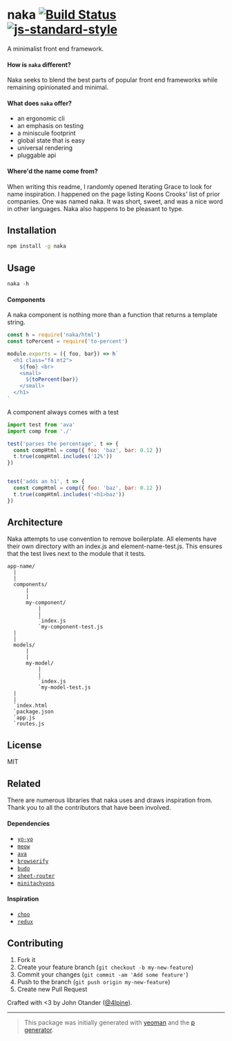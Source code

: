 # naka [![Build Status](https://secure.travis-ci.org/johnotander/naka.svg?branch=master)](https://travis-ci.org/johnotander/naka) [![js-standard-style](https://img.shields.io/badge/code%20style-standard-brightgreen.svg?style=flat)](https://github.com/feross/standard)

A minimalist front end framework.

#### How is `naka` different?

Naka seeks to blend the best parts of popular front end frameworks while remaining opinionated and minimal.

#### What does `naka` offer?

- an ergonomic cli
- an emphasis on testing
- a miniscule footprint
- global state that is easy
- universal rendering
- pluggable api

#### Where'd the name come from?

When writing this readme, I randomly opened Iterating Grace to look for name inspiration.
I happened on the page listing Koons Crooks' list of prior companies.
One was named naka.
It was short, sweet, and was a nice word in other languages.
Naka also happens to be pleasant to type.

## Installation

```bash
npm install -g naka
```

## Usage

```javascript
naka -h
```

#### Components

A naka component is nothing more than a function that returns a template string.

```js
const h = require('naka/html')
const toPercent = require('to-percent')

module.exports = ({ foo, bar}) => h`
  <h1 class="f4 mt2">
    ${foo} <br>
    <small>
      ${toPercent(bar)}
    </small>
  </h1>
`
```

A component always comes with a test

```js
import test from 'ava'
import comp from './'

test('parses the percentage', t => {
  const compHtml = comp({ foo: 'baz', bar: 0.12 })
  t.true(compHtml.includes('12%'))
})


test('adds an h1', t => {
  const compHtml = comp({ foo: 'baz', bar: 0.12 })
  t.true(compHtml.includes('<h1>baz'))
})
```

## Architecture

Naka attempts to use convention to remove boilerplate.
All elements have their own directory with an index.js and element-name-test.js.
This ensures that the test lives next to the module that it tests.

```
app-name/
  |
  |
  components/
      |
      |
      my-component/
          |
          |
          `index.js
          `my-component-test.js
  |
  |
  models/
      |
      |
      my-model/
          |
          |
          `index.js
          `my-model-test.js
  |
  |
  `index.html
  `package.json
  `app.js
  `routes.js
``` 

## License

MIT

## Related

There are numerous libraries that naka uses and draws inspiration from.
Thank you to all the contributors that have been involved.

#### Dependencies

- [`yo-yo`](https://github.com/maxogden/yo-yo)
- [`meow`](https://github.com/sindresorhus/meow)
- [`ava`](https://github.com/sindresorhus/ava)
- [`browserify`](https://github.com/substack/node-browserify)
- [`budo`](https://github.com/mattdesl/budo)
- [`sheet-router`](https://github.com/yoshuawuyts/sheet-router)
- [`minitachyons`](https://github.com/johnotander/minitachyons)

#### Inspiration

- [`choo`](https://github.com/yoshuawuyts/choo)
- [`redux`](https://github.com/reactjs/redux)

## Contributing

1. Fork it
2. Create your feature branch (`git checkout -b my-new-feature`)
3. Commit your changes (`git commit -am 'Add some feature'`)
4. Push to the branch (`git push origin my-new-feature`)
5. Create new Pull Request

Crafted with <3 by John Otander ([@4lpine](https://twitter.com/4lpine)).

***

> This package was initially generated with [yeoman](http://yeoman.io) and the [p generator](https://github.com/johnotander/generator-p.git).
